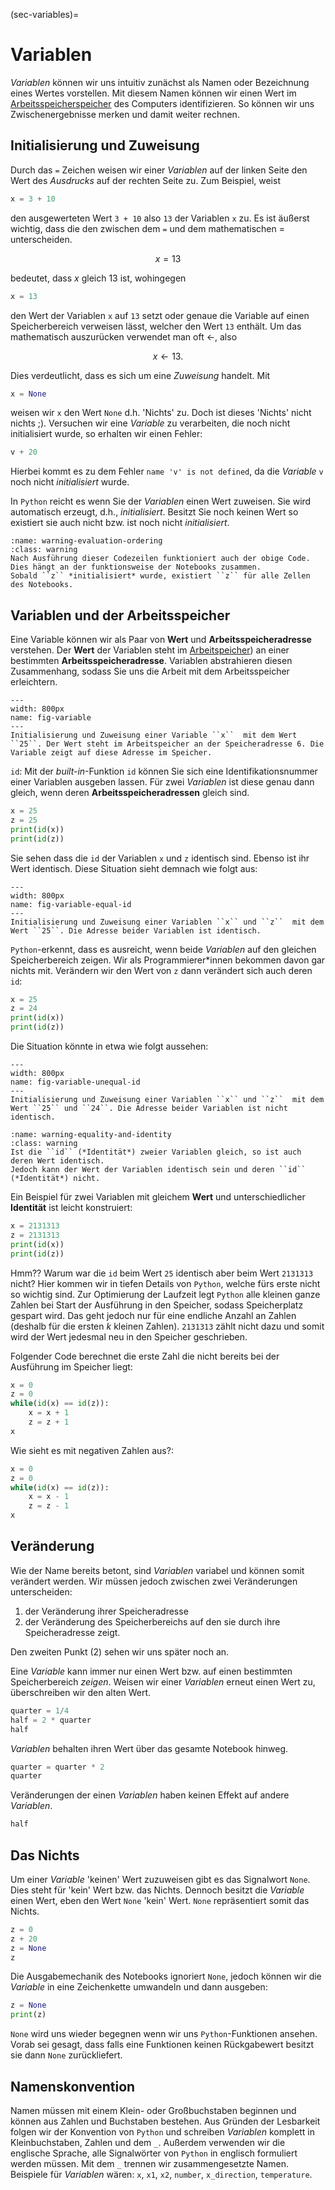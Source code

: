(sec-variables)=
# Variablen

*Variablen* können wir uns intuitiv zunächst als Namen oder Bezeichnung eines Wertes vorstellen.
Mit diesem Namen können wir einen Wert im [Arbeitsspeicherspeicher](def-main-memory) des Computers identifizieren.
So können wir uns Zwischenergebnisse merken und damit weiter rechnen.

## Initialisierung und Zuweisung

Durch das ``=`` Zeichen weisen wir einer *Variablen* auf der linken Seite den Wert des *Ausdrucks* auf der rechten Seite zu.
Zum Beispiel, weist

```python
x = 3 + 10
```

den ausgewerteten Wert ``3 + 10`` also ``13`` der Variablen ``x`` zu.
Es ist äußerst wichtig, dass die den zwischen dem ``=`` und dem mathematischen $=$ unterscheiden.

$$x = 13$$

bedeutet, dass $x$ gleich $13$ ist, wohingegen

```python
x = 13
```

den Wert der Variablen ``x`` auf ``13`` setzt oder genaue die Variable auf einen Speicherbereich verweisen lässt, welcher den Wert ``13`` enthält.
Um das mathematisch auszurücken verwendet man oft $\leftarrow$, also 

$$x \leftarrow 13.$$

Dies verdeutlicht, dass es sich um eine *Zuweisung* handelt.
Mit

```python
x = None
```

weisen wir ``x`` den Wert ``None`` d.h. 'Nichts' zu. Doch ist dieses 'Nichts' nicht nichts ;). Versuchen wir eine *Variable* zu verarbeiten, die noch nicht initialisiert wurde, so erhalten wir einen Fehler:

```python
v + 20
```

Hierbei kommt es zu dem Fehler ``name 'v' is not defined``, da die *Variable* ``v`` noch nicht *initialisiert* wurde.


In ``Python`` reicht es wenn Sie der *Variablen* einen Wert zuweisen.
Sie wird automatisch erzeugt, d.h., *initialisiert*.
Besitzt Sie noch keinen Wert so existiert sie auch nicht bzw. ist noch nicht *initialisiert*.

```{admonition} Initialisierung mit Notebooks
:name: warning-evaluation-ordering
:class: warning
Nach Ausführung dieser Codezeilen funktioniert auch der obige Code.
Dies hängt an der funktionsweise der Notebooks zusammen.
Sobald ``z`` *initialisiert* wurde, existiert ``z`` für alle Zellen des Notebooks.
```

## Variablen und der Arbeitsspeicher

Eine Variable können wir als Paar von **Wert** und **Arbeitsspeicheradresse** verstehen.
Der **Wert** der Variablen steht im [Arbeitspeicher](def-main-memory)) an einer bestimmten **Arbeitsspeicheradresse**.
Variablen abstrahieren diesen Zusammenhang, sodass Sie uns die Arbeit mit dem Arbeitsspeicher erleichtern.

```{figure} ../../figs/python-tutorial/variable.png
---
width: 800px
name: fig-variable
---
Initialisierung und Zuweisung einer Variable ``x``  mit dem Wert ``25``. Der Wert steht im Arbeitspeicher an der Speicheradresse 6. Die Variable zeigt auf diese Adresse im Speicher.
```

``id``: Mit der *built-in*-Funktion ``id`` können Sie sich eine Identifikationsnummer einer Variablen ausgeben lassen. Für zwei *Variablen* ist diese genau dann gleich, wenn deren **Arbeitsspeicheradressen** gleich sind.

```python
x = 25
z = 25
print(id(x))
print(id(z))
```

Sie sehen dass die ``id`` der Variablen ``x`` und ``z`` identisch sind. Ebenso ist ihr Wert identisch.
Diese Situation sieht demnach wie folgt aus:

```{figure} ../../figs/python-tutorial/variable-equal-idable.png
---
width: 800px
name: fig-variable-equal-id
---
Initialisierung und Zuweisung einer Variablen ``x`` und ``z``  mit dem Wert ``25``. Die Adresse beider Variablen ist identisch.
```

``Python``-erkennt, dass es ausreicht, wenn beide *Variablen* auf den gleichen Speicherbereich zeigen. Wir als Programmierer\*innen bekommen davon gar nichts mit. Verändern wir den Wert von ``z`` dann verändert sich auch deren ``id``:

```python
x = 25
z = 24
print(id(x))
print(id(z))
```

Die Situation könnte in etwa wie folgt aussehen:

```{figure} ../../figs/python-tutorial/variable-unequal-id.png
---
width: 800px
name: fig-variable-unequal-id
---
Initialisierung und Zuweisung einer Variablen ``x`` und ``z``  mit dem Wert ``25`` und ``24``. Die Adresse beider Variablen ist nicht identisch.
```

```{admonition} Gleichheit und Identität
:name: warning-equality-and-identity
:class: warning
Ist die ``id`` (*Identität*) zweier Variablen gleich, so ist auch deren Wert identisch.
Jedoch kann der Wert der Variablen identisch sein und deren ``id`` (*Identität*) nicht.
```

Ein Beispiel für zwei Variablen mit gleichem **Wert** und unterschiedlicher **Identität** ist leicht konstruiert:

```python
x = 2131313
z = 2131313
print(id(x))
print(id(z))
```

Hmm?? 
Warum war die ``id`` beim Wert ``25`` identisch aber beim Wert ``2131313`` nicht?
Hier kommen wir in tiefen Details von ``Python``, welche fürs erste nicht so wichtig sind.
Zur Optimierung der Laufzeit legt ``Python`` alle kleinen ganze Zahlen bei Start der Ausführung in den Speicher, sodass Speicherplatz gespart wird.
Das geht jedoch nur für eine endliche Anzahl an Zahlen (deshalb für die ersten $k$ kleinen Zahlen). 
``2131313`` zählt nicht dazu und somit wird der Wert jedesmal neu in den Speicher geschrieben.

Folgender Code berechnet die erste Zahl die nicht bereits bei der Ausführung im Speicher liegt:

```python
x = 0
z = 0
while(id(x) == id(z)):
    x = x + 1
    z = z + 1
x
```

Wie sieht es mit negativen Zahlen aus?:

```python
x = 0
z = 0
while(id(x) == id(z)):
    x = x - 1
    z = z - 1
x
```

## Veränderung

Wie der Name bereits betont, sind *Variablen* variabel und können somit verändert werden.
Wir müssen jedoch zwischen zwei Veränderungen unterscheiden:

1. der Veränderung ihrer Speicheradresse 
2. der Veränderung des Speicherbereichs auf den sie durch ihre Speicheradresse zeigt.

Den zweiten Punkt (2) sehen wir uns später noch an.

Eine *Variable* kann immer nur einen Wert bzw. auf einen bestimmten Speicherbereich *zeigen*.
Weisen wir einer *Variablen* erneut einen Wert zu, überschreiben wir den alten Wert.

```python
quarter = 1/4
half = 2 * quarter
half
```

*Variablen* behalten ihren Wert über das gesamte Notebook hinweg.

```python
quarter = quarter * 2
quarter
```

Veränderungen der einen *Variablen* haben keinen Effekt auf andere *Variablen*.

```python
half
```

## Das Nichts

Um einer *Variable* 'keinen' Wert zuzuweisen gibt es das Signalwort ``None``.
Dies steht für 'kein' Wert bzw. das Nichts.
Dennoch besitzt die *Variable* einen Wert, eben den Wert ``None`` 'kein' Wert.
``None`` repräsentiert somit das Nichts.

```python
z = 0
z + 20
z = None
z
```

Die Ausgabemechanik des Notebooks ignoriert ``None``, jedoch können wir die *Variable* in eine Zeichenkette umwandeln und dann ausgeben:

```python
z = None
print(z)
```

``None`` wird uns wieder begegnen wenn wir uns ``Python``-Funktionen ansehen.
Vorab sei gesagt, dass falls eine Funktionen keinen Rückgabewert besitzt sie dann ``None`` zurückliefert.

## Namenskonvention

Namen müssen mit einem Klein- oder Großbuchstaben beginnen und können aus Zahlen und Buchstaben bestehen.
Aus Gründen der Lesbarkeit folgen wir der Konvention von ``Python`` und schreiben *Variablen* komplett in Kleinbuchstaben, Zahlen und dem ``_``.
Außerdem verwenden wir die englische Sprache, alle Signalwörter von ``Python`` in englisch formuliert werden müssen.
Mit dem ``_`` trennen wir zusammengesetzte Namen.
Beispiele für *Variablen* wären: ``x``, ``x1``, ``x2``, ``number``, ``x_direction``, ``temperature``.